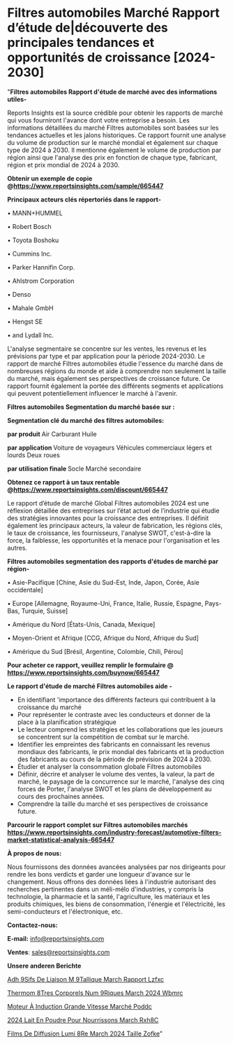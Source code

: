 # Filtres automobiles Marché Rapport d’étude de|découverte des principales tendances et opportunités de croissance [2024-2030]

"<strong>Filtres automobiles Rapport d'étude de marché avec des informations utiles-</strong>

Reports Insights est la source crédible pour obtenir les rapports de marché qui vous fourniront l'avance dont votre entreprise a besoin. Les informations détaillées du marché Filtres automobiles sont basées sur les tendances actuelles et les jalons historiques. Ce rapport fournit une analyse du volume de production sur le marché mondial et également sur chaque type de 2024 à 2030. Il mentionne également le volume de production par région ainsi que l'analyse des prix en fonction de chaque type, fabricant, région et prix mondial de 2024 à 2030.

<strong><b>Obtenir un exemple de copie @</b></strong><a href=https://www.reportsinsights.com/sample/665447><strong><b>https://www.reportsinsights.com/sample/665447</b></strong></a>

<b>Principaux acteurs clés répertoriés dans le rapport-</b>

<b> </b>• MANN+HUMMEL

• Robert Bosch

• Toyota Boshoku

• Cummins Inc.

• Parker Hannifin Corp.

• Ahlstrom Corporation

• Denso

• Mahale GmbH

• Hengst SE

• and Lydall Inc.

L'analyse segmentaire se concentre sur les ventes, les revenus et les prévisions par type et par application pour la période 2024-2030. Le rapport de marché Filtres automobiles étudie l'essence du marché dans de nombreuses régions du monde et aide à comprendre non seulement la taille du marché, mais également ses perspectives de croissance future. Ce rapport fournit également la portée des différents segments et applications qui peuvent potentiellement influencer le marché à l'avenir.

<strong>Filtres automobiles Segmentation du marché basée sur :</strong>

<strong> Segmentation clé du marché des filtres automobiles: </strong>

<strong> par produit </strong>
Air
Carburant
Huile

<strong> par application </strong>
Voiture de voyageurs
Véhicules commerciaux légers et lourds
Deux roues

<strong> par utilisation finale </strong>
Socle
Marché secondaire

<strong><b>Obtenez ce rapport à un taux rentable @</b></strong><a href=https://www.reportsinsights.com/discount/665447><strong><b>https://www.reportsinsights.com/discount/665447</b></strong></a>

Le rapport d’étude de marché Global Filtres automobiles 2024 est une réflexion détaillée des entreprises sur l’état actuel de l’industrie qui étudie des stratégies innovantes pour la croissance des entreprises. Il définit également les principaux acteurs, la valeur de fabrication, les régions clés, le taux de croissance, les fournisseurs, l'analyse SWOT, c'est-à-dire la force, la faiblesse, les opportunités et la menace pour l'organisation et les autres.

<strong>Filtres automobiles segmentation des rapports d'études de marché par région-</strong>

• Asie-Pacifique [Chine, Asie du Sud-Est, Inde, Japon, Corée, Asie occidentale]

• Europe [Allemagne, Royaume-Uni, France, Italie, Russie, Espagne, Pays-Bas, Turquie, Suisse]

• Amérique du Nord [États-Unis, Canada, Mexique]

• Moyen-Orient et Afrique [CCG, Afrique du Nord, Afrique du Sud]

• Amérique du Sud [Brésil, Argentine, Colombie, Chili, Pérou]

<strong>Pour acheter ce rapport, veuillez remplir le formulaire @   <a href=https://www.reportsinsights.com/buynow/665447>https://www.reportsinsights.com/buynow/665447</a></strong>

<strong>Le rapport d'étude de marché Filtres automobiles aide -</strong>
<ul>
  <li>En identifiant 'importance des différents facteurs qui contribuent à la croissance du marché</li>
  <li>Pour représenter le contraste avec les conducteurs et donner de la place à la planification stratégique</li>
  <li>Le lecteur comprend les stratégies et les collaborations que les joueurs se concentrent sur la compétition de combat sur le marché.</li>
  <li>Identifier les empreintes des fabricants en connaissant les revenus mondiaux des fabricants, le prix mondial des fabricants et la production des fabricants au cours de la période de prévision de 2024 à 2030.</li>
  <li>Étudier et analyser la consommation globale Filtres automobiles</li>
  <li>Définir, décrire et analyser le volume des ventes, la valeur, la part de marché, le paysage de la concurrence sur le marché, l'analyse des cinq forces de Porter, l'analyse SWOT et les plans de développement au cours des prochaines années.</li>
  <li>Comprendre la taille du marché et ses perspectives de croissance future.</li>
</ul>

<strong>Parcourir le rapport complet sur Filtres automobiles marchés <a href=https://www.reportsinsights.com/industry-forecast/automotive-filters-market-statistical-analysis-665447>https://www.reportsinsights.com/industry-forecast/automotive-filters-market-statistical-analysis-665447</a></strong>

<strong>À propos de nous:</strong>

Nous fournissons des données avancées analysées par nos dirigeants pour rendre les bons verdicts et garder une longueur d'avance sur le changement. Nous offrons des données liées à l'industrie autorisant des recherches pertinentes dans un méli-mélo d'industries, y compris la technologie, la pharmacie et la santé, l'agriculture, les matériaux et les produits chimiques, les biens de consommation, l'énergie et l'électricité, les semi-conducteurs et l'électronique, etc.

<strong>Contactez-nous:</strong>

<strong>E-mail:</strong> <a href=mailto:info@reportsinsights.com>info@reportsinsights.com</a>

<strong>Ventes</strong>: <a href=mailto:sales@reportsinsights.com>sales@reportsinsights.com</a>

<strong>Unsere anderen Berichte</strong>

<a href=https://www.linkedin.com/pulse/adh%C3%A9sifs-de-liaison-m%C3%A9tallique-march%C3%A9-rapport-lzfxc/>Adh 9Sifs De Liaison M 9Tallique March Rapport Lzfxc</a>

<a href=https://www.linkedin.com/pulse/thermom%C3%A8tres-corporels-num%C3%A9riques-march%C3%A9-2024-wbmrc/>Thermom 8Tres Corporels Num 9Riques March 2024 Wbmrc</a>

<a href=https://www.linkedin.com/pulse/moteur-à-induction-grande-vitesse-marché-poddc/>Moteur À Induction Grande Vitesse Marché Poddc</a>

<a href=https://www.linkedin.com/pulse/2024-lait-en-poudre-pour-nourrissons-march%C3%A9-rxh8c/>2024 Lait En Poudre Pour Nourrissons March Rxh8C</a>

<a href=https://www.linkedin.com/pulse/films-de-diffusion-lumi%C3%A8re-march%C3%A9-2024-taille-zofke/>Films De Diffusion Lumi 8Re March 2024 Taille Zofke</a>"
